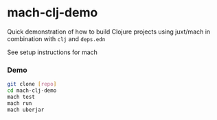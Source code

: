 # mach-clj-demo

Quick demonstration of how to build Clojure projects using
juxt/mach in combination with `clj` and `deps.edn`

See setup instructions for mach

### Demo

```bash
git clone [repo]
cd mach-clj-demo
mach test
mach run
mach uberjar
```